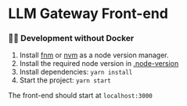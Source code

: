 # LLM Gateway Front-end

### 🚫🐳 Development without Docker

1. Install [fnm](https://github.com/Schniz/fnm) or
   [nvm](https://github.com/nvm-sh/nvm) as a node version manager.
2. Install the required node version in [.node-version](./.node-version)
3. Install dependencies: `yarn install`
4. Start the project: `yarn start`

The front-end should start at `localhost:3000`
